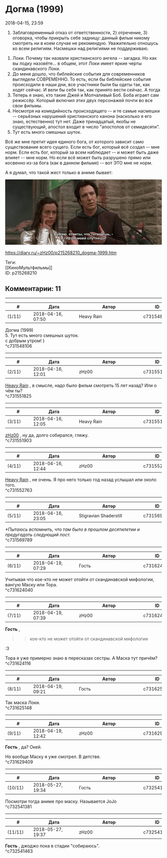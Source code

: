 Догма (1999)
============

  
2018-04-15, 23:59  
 1) Заблаговременный отказ от ответственности, 2) отречение, 3) оговорка, чтобы прикрыть себе задницу: данный фильм никому смотреть ни в коем случае не рекомендую. Уважительно отношусь ко всем религиям. Насмешки над религиями не поддерживаю.   
   
 1. Локи. Почему так назвали христианского ангела -- загадка. Но как вы лодку назовёте... в общем, этот Локи имеет яркие черты скандинавского Локи.   
 2. До меня дошло, что библейские события для современников выглядели СОВРЕМЕННО. То есть, если бы библейские события происходили в наши дни, все участники были бы одеты так, как ходят сейчас. И вели бы себя так, как принято вести сейчас. А тогда   
 3. Теперь я знаю, кто такие Джей и Молчаливый Боб. Боба играет сам режиссёр. Который включил этих двух персонажей почти во все свои фильмы.   
 4. Несмотря на комедийность происходящего -- и те самые насмешки -- серьёзных нарушений христианского канона (насколько я его знаю, естественно) тут нет. Даже тринадцатый, якобы не существующий, апостол входит в число "апостолов от семидесяти".   
 5. Тут есть много смешных шуток.   
   
 Всё же мне претит идея единого бога, от которого зависит само существование всего сущего. Если есть бог, который всё создал -- мне норм. Если есть бог, который за всем наблюдает -- и может быть даже влияет -- мне норм. Но если всё может быть разрушено прямо или косвенно из-за бога (как в данном фильме) -- вот ЭТО мне не норм.   
   
 А я думал, что такой жест только в аниме бывает:   
   
   [![](pics/xwKZjjfl.jpg)](https://i.imgur.com/xwKZjjf.jpg)     
  
<https://diary.ru/~zHz00/p215268210_dogma-1999.htm>  
  
Теги:  
[[КиноМультфильмы]]  
ID: p215268210  


Комментарии: 11
---------------

  


---



|         #         |              Дата              |                     Автор                     |           ID           |
| --- | --- | --- | --- |
| (1/11) | 2018-04-16, 07:50 | Heavy Rain | c731548106 |

  
  Догма (1999)    
  5. Тут есть много смешных шуток.    
 с добрым утром! )   
 ^c731548106

---



|         #         |              Дата              |                     Автор                     |           ID           |
| --- | --- | --- | --- |
| (2/11) | 2018-04-16, 12:01 | zHz00 | c731551825 |

  
  [Heavy Rain](http://kogacz.diary.ru "dear j ournal")  , в смысле, надо было фильм смотреть 15 лет назад? Или о чём ты?   
 ^c731551825

---



|         #         |              Дата              |                     Автор                     |           ID           |
| --- | --- | --- | --- |
| (3/11) | 2018-04-16, 12:05 | Heavy Rain | c731551903 |

  
  [zHz00](https://zHz00.diary.ru "Untitled")  , ну да, долго собирался, гляжу.   
 ^c731551903

---



|         #         |              Дата              |                     Автор                     |           ID           |
| --- | --- | --- | --- |
| (4/11) | 2018-04-16, 12:44 | zHz00 | c731552763 |

  
  [Heavy Rain](http://kogacz.diary.ru "dear j ournal")  , не очень. Я про него только год назад услышал или около того.   
 ^c731552763

---



|         #         |              Дата              |                     Автор                     |           ID           |
| --- | --- | --- | --- |
| (5/11) | 2018-04-16, 23:05 | Stigravian Shaderstill | c731569789 |

  
  *\*Пытаюсь вспомнить, что там было в прошлом десятилетии и предугадать следующий пост.*    
 ^c731569789

---



|         #         |              Дата              |                     Автор                     |           ID           |
| --- | --- | --- | --- |
| (6/11) | 2018-04-19, 07:29 | Гость | c731624040 |

  
 Учитывая что кое-кто не может отойти от скандинавской мифологии, вангую Маску или Тора.   
 ^c731624040

---



|         #         |              Дата              |                     Автор                     |           ID           |
| --- | --- | --- | --- |
| (7/11) | 2018-04-19, 07:39 | zHz00 | c731624116 |

  
  **Гость**  ,   
 >>кое-кто не может отойти от скандинавской мифологии   
   
 :3   
   
 Тора я уже примерно знаю в пересказах сестры. А Маска тут причём?   
 ^c731624116

---



|         #         |              Дата              |                     Автор                     |           ID           |
| --- | --- | --- | --- |
| (8/11) | 2018-04-19, 09:21 | Гость | c731625148 |

  
 Так маска Локи.   
 ^c731625148

---



|         #         |              Дата              |                     Автор                     |           ID           |
| --- | --- | --- | --- |
| (9/11) | 2018-04-19, 12:42 | zHz00 | c731629409 |

  
  **Гость**  , да? Окей.   
   
 Но вообще Маску я уже смотрел. В детстве.   
 ^c731629409

---



|         #         |              Дата              |                     Автор                     |           ID           |
| --- | --- | --- | --- |
| (10/11) | 2018-05-27, 19:34 | Гость | c732541381 |

  
 Посмотри тогда аниме про маску. Называется JoJo   
 ^c732541381

---



|         #         |              Дата              |                     Автор                     |           ID           |
| --- | --- | --- | --- |
| (11/11) | 2018-05-27, 19:37 | zHz00 | c732541463 |

  
  **Гость**  , джоджо пока в стадии "собираюсь".   
 ^c732541463